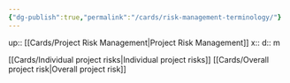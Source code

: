 ```yaml
---
{"dg-publish":true,"permalink":"/cards/risk-management-terminology/"}
---
```


up:: [[Cards/Project Risk Management\|Project Risk Management]] 
x:: 
d:: m

[[Cards/Individual project risks\|Individual project risks]] 
[[Cards/Overall project risk\|Overall project risk]]
